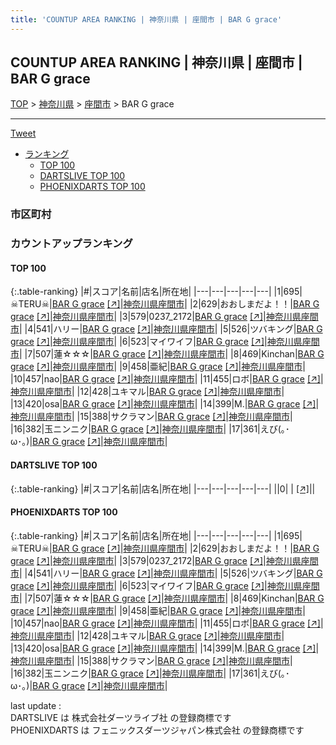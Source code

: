 ```yaml
---
title: 'COUNTUP AREA RANKING | 神奈川県 | 座間市 | BAR G grace'
---
```

## COUNTUP AREA RANKING | 神奈川県 | 座間市 | BAR G grace

[TOP](/darts/rank/) > [神奈川県](/darts/rank/神奈川県/) > [座間市](/darts/rank/神奈川県/座間市/) > BAR G grace

___

<a href="https://twitter.com/share?ref_src=twsrc%5Etfw" data-text="COUNTUP AREA RANKING | 神奈川県座間市BAR G grace" class="twitter-share-button" data-hashtags="DARTSLIVE,PHOENIXDARTS,darts,ダーツ" data-show-count="false">Tweet</a>

* [ランキング](#カウントアップランキング)
    * [TOP 100](#top-100)
    * [DARTSLIVE TOP 100](#dartslive-top-100)
    * [PHOENIXDARTS TOP 100](#phoenixdarts-top-100)

### 市区町村

<ul>

</ul>

### カウントアップランキング

#### TOP 100



{:.table-ranking}
|#|スコア|名前|店名|所在地|
|---|---|---|---|---|
|1|695|<span class="rank-name-pd">☠TERU☠</span>|<a href="/darts/rank/shops/81371.html">BAR G grace</a> <a href="https://vs.phoenixdarts.com/jp/shop/shopDetailInfo/s_81371?s_seq=81371">[↗]</a>|<a href="/darts/rank/神奈川県/座間市">神奈川県座間市</a>|
|2|629|<span class="rank-name-pd">おおしまだよ！！</span>|<a href="/darts/rank/shops/81371.html">BAR G grace</a> <a href="https://vs.phoenixdarts.com/jp/shop/shopDetailInfo/s_81371?s_seq=81371">[↗]</a>|<a href="/darts/rank/神奈川県/座間市">神奈川県座間市</a>|
|3|579|<span class="rank-name-pd">0237_2172</span>|<a href="/darts/rank/shops/81371.html">BAR G grace</a> <a href="https://vs.phoenixdarts.com/jp/shop/shopDetailInfo/s_81371?s_seq=81371">[↗]</a>|<a href="/darts/rank/神奈川県/座間市">神奈川県座間市</a>|
|4|541|<span class="rank-name-pd">ハリー</span>|<a href="/darts/rank/shops/81371.html">BAR G grace</a> <a href="https://vs.phoenixdarts.com/jp/shop/shopDetailInfo/s_81371?s_seq=81371">[↗]</a>|<a href="/darts/rank/神奈川県/座間市">神奈川県座間市</a>|
|5|526|<span class="rank-name-pd">ツバキング</span>|<a href="/darts/rank/shops/81371.html">BAR G grace</a> <a href="https://vs.phoenixdarts.com/jp/shop/shopDetailInfo/s_81371?s_seq=81371">[↗]</a>|<a href="/darts/rank/神奈川県/座間市">神奈川県座間市</a>|
|6|523|<span class="rank-name-pd">マイワイフ</span>|<a href="/darts/rank/shops/81371.html">BAR G grace</a> <a href="https://vs.phoenixdarts.com/jp/shop/shopDetailInfo/s_81371?s_seq=81371">[↗]</a>|<a href="/darts/rank/神奈川県/座間市">神奈川県座間市</a>|
|7|507|<span class="rank-name-pd">蓮☆☆☆</span>|<a href="/darts/rank/shops/81371.html">BAR G grace</a> <a href="https://vs.phoenixdarts.com/jp/shop/shopDetailInfo/s_81371?s_seq=81371">[↗]</a>|<a href="/darts/rank/神奈川県/座間市">神奈川県座間市</a>|
|8|469|<span class="rank-name-pd">Kinchan</span>|<a href="/darts/rank/shops/81371.html">BAR G grace</a> <a href="https://vs.phoenixdarts.com/jp/shop/shopDetailInfo/s_81371?s_seq=81371">[↗]</a>|<a href="/darts/rank/神奈川県/座間市">神奈川県座間市</a>|
|9|458|<span class="rank-name-pd">亜紀</span>|<a href="/darts/rank/shops/81371.html">BAR G grace</a> <a href="https://vs.phoenixdarts.com/jp/shop/shopDetailInfo/s_81371?s_seq=81371">[↗]</a>|<a href="/darts/rank/神奈川県/座間市">神奈川県座間市</a>|
|10|457|<span class="rank-name-pd">nao</span>|<a href="/darts/rank/shops/81371.html">BAR G grace</a> <a href="https://vs.phoenixdarts.com/jp/shop/shopDetailInfo/s_81371?s_seq=81371">[↗]</a>|<a href="/darts/rank/神奈川県/座間市">神奈川県座間市</a>|
|11|455|<span class="rank-name-pd">ロボ</span>|<a href="/darts/rank/shops/81371.html">BAR G grace</a> <a href="https://vs.phoenixdarts.com/jp/shop/shopDetailInfo/s_81371?s_seq=81371">[↗]</a>|<a href="/darts/rank/神奈川県/座間市">神奈川県座間市</a>|
|12|428|<span class="rank-name-pd">ユキマル</span>|<a href="/darts/rank/shops/81371.html">BAR G grace</a> <a href="https://vs.phoenixdarts.com/jp/shop/shopDetailInfo/s_81371?s_seq=81371">[↗]</a>|<a href="/darts/rank/神奈川県/座間市">神奈川県座間市</a>|
|13|420|<span class="rank-name-pd">osa</span>|<a href="/darts/rank/shops/81371.html">BAR G grace</a> <a href="https://vs.phoenixdarts.com/jp/shop/shopDetailInfo/s_81371?s_seq=81371">[↗]</a>|<a href="/darts/rank/神奈川県/座間市">神奈川県座間市</a>|
|14|399|<span class="rank-name-pd">M.</span>|<a href="/darts/rank/shops/81371.html">BAR G grace</a> <a href="https://vs.phoenixdarts.com/jp/shop/shopDetailInfo/s_81371?s_seq=81371">[↗]</a>|<a href="/darts/rank/神奈川県/座間市">神奈川県座間市</a>|
|15|388|<span class="rank-name-pd">サクラマン</span>|<a href="/darts/rank/shops/81371.html">BAR G grace</a> <a href="https://vs.phoenixdarts.com/jp/shop/shopDetailInfo/s_81371?s_seq=81371">[↗]</a>|<a href="/darts/rank/神奈川県/座間市">神奈川県座間市</a>|
|16|382|<span class="rank-name-pd">玉ニンニク</span>|<a href="/darts/rank/shops/81371.html">BAR G grace</a> <a href="https://vs.phoenixdarts.com/jp/shop/shopDetailInfo/s_81371?s_seq=81371">[↗]</a>|<a href="/darts/rank/神奈川県/座間市">神奈川県座間市</a>|
|17|361|<span class="rank-name-pd">えび(｡･ω･｡)</span>|<a href="/darts/rank/shops/81371.html">BAR G grace</a> <a href="https://vs.phoenixdarts.com/jp/shop/shopDetailInfo/s_81371?s_seq=81371">[↗]</a>|<a href="/darts/rank/神奈川県/座間市">神奈川県座間市</a>|


#### DARTSLIVE TOP 100



{:.table-ranking}
|#|スコア|名前|店名|所在地|
|---|---|---|---|---|
||0|<span class="rank-name-dl"> </span>|<a href="/darts/rank/shops/.html"></a> <a href="">[↗]</a>|<a href="/darts/rank//"></a>|


#### PHOENIXDARTS TOP 100



{:.table-ranking}
|#|スコア|名前|店名|所在地|
|---|---|---|---|---|
|1|695|<span class="rank-name-pd">☠TERU☠</span>|<a href="/darts/rank/shops/81371.html">BAR G grace</a> <a href="https://vs.phoenixdarts.com/jp/shop/shopDetailInfo/s_81371?s_seq=81371">[↗]</a>|<a href="/darts/rank/神奈川県/座間市">神奈川県座間市</a>|
|2|629|<span class="rank-name-pd">おおしまだよ！！</span>|<a href="/darts/rank/shops/81371.html">BAR G grace</a> <a href="https://vs.phoenixdarts.com/jp/shop/shopDetailInfo/s_81371?s_seq=81371">[↗]</a>|<a href="/darts/rank/神奈川県/座間市">神奈川県座間市</a>|
|3|579|<span class="rank-name-pd">0237_2172</span>|<a href="/darts/rank/shops/81371.html">BAR G grace</a> <a href="https://vs.phoenixdarts.com/jp/shop/shopDetailInfo/s_81371?s_seq=81371">[↗]</a>|<a href="/darts/rank/神奈川県/座間市">神奈川県座間市</a>|
|4|541|<span class="rank-name-pd">ハリー</span>|<a href="/darts/rank/shops/81371.html">BAR G grace</a> <a href="https://vs.phoenixdarts.com/jp/shop/shopDetailInfo/s_81371?s_seq=81371">[↗]</a>|<a href="/darts/rank/神奈川県/座間市">神奈川県座間市</a>|
|5|526|<span class="rank-name-pd">ツバキング</span>|<a href="/darts/rank/shops/81371.html">BAR G grace</a> <a href="https://vs.phoenixdarts.com/jp/shop/shopDetailInfo/s_81371?s_seq=81371">[↗]</a>|<a href="/darts/rank/神奈川県/座間市">神奈川県座間市</a>|
|6|523|<span class="rank-name-pd">マイワイフ</span>|<a href="/darts/rank/shops/81371.html">BAR G grace</a> <a href="https://vs.phoenixdarts.com/jp/shop/shopDetailInfo/s_81371?s_seq=81371">[↗]</a>|<a href="/darts/rank/神奈川県/座間市">神奈川県座間市</a>|
|7|507|<span class="rank-name-pd">蓮☆☆☆</span>|<a href="/darts/rank/shops/81371.html">BAR G grace</a> <a href="https://vs.phoenixdarts.com/jp/shop/shopDetailInfo/s_81371?s_seq=81371">[↗]</a>|<a href="/darts/rank/神奈川県/座間市">神奈川県座間市</a>|
|8|469|<span class="rank-name-pd">Kinchan</span>|<a href="/darts/rank/shops/81371.html">BAR G grace</a> <a href="https://vs.phoenixdarts.com/jp/shop/shopDetailInfo/s_81371?s_seq=81371">[↗]</a>|<a href="/darts/rank/神奈川県/座間市">神奈川県座間市</a>|
|9|458|<span class="rank-name-pd">亜紀</span>|<a href="/darts/rank/shops/81371.html">BAR G grace</a> <a href="https://vs.phoenixdarts.com/jp/shop/shopDetailInfo/s_81371?s_seq=81371">[↗]</a>|<a href="/darts/rank/神奈川県/座間市">神奈川県座間市</a>|
|10|457|<span class="rank-name-pd">nao</span>|<a href="/darts/rank/shops/81371.html">BAR G grace</a> <a href="https://vs.phoenixdarts.com/jp/shop/shopDetailInfo/s_81371?s_seq=81371">[↗]</a>|<a href="/darts/rank/神奈川県/座間市">神奈川県座間市</a>|
|11|455|<span class="rank-name-pd">ロボ</span>|<a href="/darts/rank/shops/81371.html">BAR G grace</a> <a href="https://vs.phoenixdarts.com/jp/shop/shopDetailInfo/s_81371?s_seq=81371">[↗]</a>|<a href="/darts/rank/神奈川県/座間市">神奈川県座間市</a>|
|12|428|<span class="rank-name-pd">ユキマル</span>|<a href="/darts/rank/shops/81371.html">BAR G grace</a> <a href="https://vs.phoenixdarts.com/jp/shop/shopDetailInfo/s_81371?s_seq=81371">[↗]</a>|<a href="/darts/rank/神奈川県/座間市">神奈川県座間市</a>|
|13|420|<span class="rank-name-pd">osa</span>|<a href="/darts/rank/shops/81371.html">BAR G grace</a> <a href="https://vs.phoenixdarts.com/jp/shop/shopDetailInfo/s_81371?s_seq=81371">[↗]</a>|<a href="/darts/rank/神奈川県/座間市">神奈川県座間市</a>|
|14|399|<span class="rank-name-pd">M.</span>|<a href="/darts/rank/shops/81371.html">BAR G grace</a> <a href="https://vs.phoenixdarts.com/jp/shop/shopDetailInfo/s_81371?s_seq=81371">[↗]</a>|<a href="/darts/rank/神奈川県/座間市">神奈川県座間市</a>|
|15|388|<span class="rank-name-pd">サクラマン</span>|<a href="/darts/rank/shops/81371.html">BAR G grace</a> <a href="https://vs.phoenixdarts.com/jp/shop/shopDetailInfo/s_81371?s_seq=81371">[↗]</a>|<a href="/darts/rank/神奈川県/座間市">神奈川県座間市</a>|
|16|382|<span class="rank-name-pd">玉ニンニク</span>|<a href="/darts/rank/shops/81371.html">BAR G grace</a> <a href="https://vs.phoenixdarts.com/jp/shop/shopDetailInfo/s_81371?s_seq=81371">[↗]</a>|<a href="/darts/rank/神奈川県/座間市">神奈川県座間市</a>|
|17|361|<span class="rank-name-pd">えび(｡･ω･｡)</span>|<a href="/darts/rank/shops/81371.html">BAR G grace</a> <a href="https://vs.phoenixdarts.com/jp/shop/shopDetailInfo/s_81371?s_seq=81371">[↗]</a>|<a href="/darts/rank/神奈川県/座間市">神奈川県座間市</a>|


<div class="footer border-top border-gray-light mt-5 pt-3 text-right text-gray">
    last update : <span style="font-weight: italic" id="foot_last_modified"></span><br />
    DARTSLIVE は 株式会社ダーツライブ社 の登録商標です<br />
    PHOENIXDARTS は フェニックスダーツジャパン株式会社 の登録商標です<br />
</div>

<script src="https://cdnjs.cloudflare.com/ajax/libs/jquery.tablesorter/2.31.3/js/jquery.tablesorter.min.js" integrity="sha512-qzgd5cYSZcosqpzpn7zF2ZId8f/8CHmFKZ8j7mU4OUXTNRd5g+ZHBPsgKEwoqxCtdQvExE5LprwwPAgoicguNg==" crossorigin="anonymous" referrerpolicy="no-referrer"></script>
<link rel="stylesheet" href="https://cdnjs.cloudflare.com/ajax/libs/jquery.tablesorter/2.31.3/css/theme.default.min.css" integrity="sha512-wghhOJkjQX0Lh3NSWvNKeZ0ZpNn+SPVXX1Qyc9OCaogADktxrBiBdKGDoqVUOyhStvMBmJQ8ZdMHiR3wuEq8+w==" crossorigin="anonymous" referrerpolicy="no-referrer" />
<script>
$(function() {
    $(".table-ranking").tablesorter({sortList:[[0, 0]]});
    $("#foot_last_modified").text(formatDate(new Date(document.lastModified), 'yyyy-MM-dd HH:mm:ss'));
});
</script>

<script async src="https://platform.twitter.com/widgets.js" charset="utf-8"></script>
